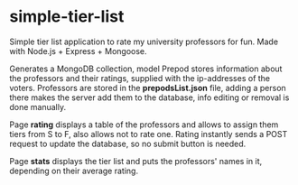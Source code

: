 # simple-tier-list
Simple tier list application to rate my university professors for fun. Made with Node.js + Express + Mongoose.

Generates a MongoDB collection, model Prepod stores information about the professors and their ratings, supplied with the ip-addresses of the voters.
Professors are stored in the **prepodsList.json** file, adding a person there makes the server add them to the database, info editing or removal is done manually.

Page **rating** displays a table of the professors and allows to assign them tiers from S to F, also allows not to rate one.
Rating instantly sends a POST request to update the database, so no submit button is needed.

Page **stats** displays the tier list and puts the professors' names in it, depending on their average rating.
